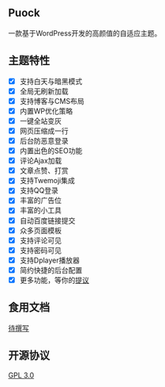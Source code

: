 ## Puock
一款基于WordPress开发的高颜值的自适应主题。
## 主题特性

-[x] 支持白天与暗黑模式
-[x] 全局无刷新加载
-[x] 支持博客与CMS布局
-[x] 内置WP优化策略
-[x] 一键全站变灰
-[x] 网页压缩成一行
-[x] 后台防恶意登录
-[x] 内置出色的SEO功能
-[x] 评论Ajax加载
-[x] 文章点赞、打赏
-[x] 支持Twemoji集成
-[x] 支持QQ登录
-[x] 丰富的广告位
-[x] 丰富的小工具
-[x] 自动百度链接提交
-[x] 众多页面模板
-[x] 支持评论可见
-[x] 支持密码可见
-[x] 支持Dplayer播放器
-[x] 简约快捷的后台配置
-[x] 更多功能，等你的[提议](https://github.com/Licoy/wordpress-theme-puock/issues)
## 食用文档
[待撰写](.)
## 开源协议
[GPL 3.0](./LICENSE)
